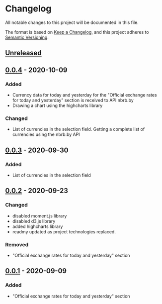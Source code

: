 # Changelog
All notable changes to this project will be documented in this file.

The format is based on [Keep a Changelog](https://keepachangelog.com/en/1.0.0/),
and this project adheres to [Semantic Versioning](https://semver.org/spec/v2.0.0.html).

## [Unreleased]

## [0.0.4] - 2020-10-09
### Added
- Currency data for today and yesterday for the "Official exchange rates for today and yesterday" section is received to API nbrb.by
- Drawing a chart using the highcharts library

### Changed
- List of currencies in the selection field. Getting a complete list of currencies using the nbrb.by API

## [0.0.3] - 2020-09-30
### Added
- List of currencies in the selection field

## [0.0.2] - 2020-09-23
### Changed
- disabled moment.js library
- disabled d3.js library
- added highcharts library
- readmy updated as project technologies replaced.

### Removed
- "Official exchange rates for today and yesterday" section

## [0.0.1] - 2020-09-09
### Added
- "Official exchange rates for today and yesterday" section



[Unreleased]: https://github.com/KathrinShpigel/CurrencyInformant/commits/master
[0.0.4]: https://github.com/KathrinShpigel/CurrencyInformant/commits/master
[0.0.3]: https://github.com/KathrinShpigel/CurrencyInformant/commit/ddb149ca9325d3b93c39765e7d1b9c7cffae5fec
[0.0.2]: https://github.com/KathrinShpigel/CurrencyInformant/commit/bb5173c5e81f32b21a6c61c7963626240f1930aa
[0.0.1]: https://github.com/KathrinShpigel/CurrencyInformant/commit/c638a11efd07f6c399d50e312e87fdcc8d5677